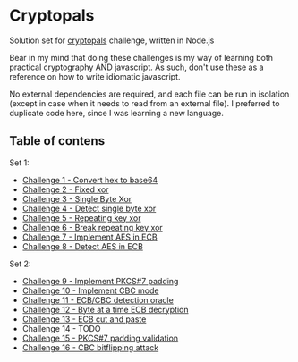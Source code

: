# Cryptopals
Solution set for [cryptopals](https://cryptopals.com/) challenge, written in Node.js

Bear in my mind that doing these challenges is my way of learning both practical cryptography AND javascript. As such, don't use these as a reference on how to write idiomatic javascript.

No external dependencies are required, and each file can be run in isolation (except in case when it needs to read from an external file). I preferred to duplicate code here, since I was learning a new language.

## Table of contens
Set 1:
* [Challenge 1 - Convert hex to base64](set1/hex_to_base64.js)
* [Challenge 2 - Fixed xor](set1/xor.js)
* [Challenge 3 - Single Byte Xor](set1/single_byte_xor.js)
* [Challenge 4 - Detect single byte xor](set1/detect_single_byte_xor.js)
* [Challenge 5 - Repeating key xor](set1/repeating_key_xor.js)
* [Challenge 6 - Break repeating key xor](set1/break_repeating_key.js)
* [Challenge 7 - Implement AES in ECB](set1/encrypt_ecb.js)
* [Challenge 8 - Detect AES in ECB](set1/detect_ecb.js)

Set 2:
* [Challenge 9 - Implement PKCS#7 padding](set2/pkcs7_padding.js)
* [Challenge 10 - Implement CBC mode](set2/implement_cbc.js)
* [Challenge 11 - ECB/CBC detection oracle](set2/ecb_detect_oracle.js)
* [Challenge 12 - Byte at a time ECB decryption](set2/byte_at_time_ecb.js)
* [Challenge 13 - ECB cut and paste](set2/ecb_cut_and_paste.js)
* Challenge 14 - TODO
* [Challenge 15 - PKCS#7 padding validation](set2/pkcs7_padding_validation.js)
* [Challenge 16 - CBC bitflipping attack](set2/cbc_bitflip.js)